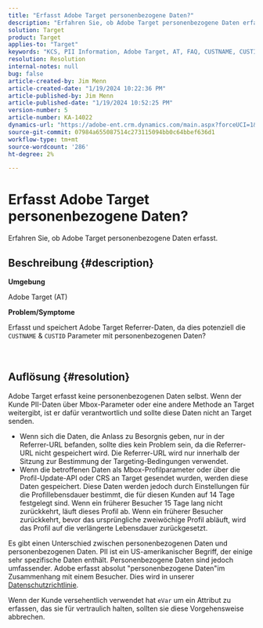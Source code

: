 ```yaml
---
title: "Erfasst Adobe Target personenbezogene Daten?"
description: "Erfahren Sie, ob Adobe Target personenbezogene Daten erfasst."
solution: Target
product: Target
applies-to: "Target"
keywords: "KCS, PII Information, Adobe Target, AT, FAQ, CUSTNAME, CUSTID, Mbox, Datenschutzrichtlinie"
resolution: Resolution
internal-notes: null
bug: false
article-created-by: Jim Menn
article-created-date: "1/19/2024 10:22:36 PM"
article-published-by: Jim Menn
article-published-date: "1/19/2024 10:52:25 PM"
version-number: 5
article-number: KA-14022
dynamics-url: "https://adobe-ent.crm.dynamics.com/main.aspx?forceUCI=1&pagetype=entityrecord&etn=knowledgearticle&id=12532c3d-19b7-ee11-a569-6045bd006268"
source-git-commit: 07984a655087514c273115094bb0c64bbef636d1
workflow-type: tm+mt
source-wordcount: '286'
ht-degree: 2%

---
```


# Erfasst Adobe Target personenbezogene Daten?


Erfahren Sie, ob Adobe Target personenbezogene Daten erfasst.

## Beschreibung {#description}


<b>Umgebung</b>

Adobe Target (AT)



<b>Problem/Symptome</b>

Erfasst und speichert Adobe Target Referrer-Daten, da dies potenziell die `CUSTNAME` &amp; `CUSTID` Parameter mit personenbezogenen Daten?
<br><br> <br>

## Auflösung {#resolution}




Adobe Target erfasst keine personenbezogenen Daten selbst. Wenn der Kunde PII-Daten über Mbox-Parameter oder eine andere Methode an Target weitergibt, ist er dafür verantwortlich und sollte diese Daten nicht an Target senden.



- Wenn sich die Daten, die Anlass zu Besorgnis geben, nur in der Referrer-URL befanden, sollte dies kein Problem sein, da die Referrer-URL nicht gespeichert wird. Die Referrer-URL wird nur innerhalb der Sitzung zur Bestimmung der Targeting-Bedingungen verwendet.
- Wenn die betroffenen Daten als Mbox-Profilparameter oder über die Profil-Update-API oder CRS an Target gesendet wurden, werden diese Daten gespeichert. Diese Daten werden jedoch durch Einstellungen für die Profillebensdauer bestimmt, die für diesen Kunden auf 14 Tage festgelegt sind. Wenn ein früherer Besucher 15 Tage lang nicht zurückkehrt, läuft dieses Profil ab. Wenn ein früherer Besucher zurückkehrt, bevor das ursprüngliche zweiwöchige Profil abläuft, wird das Profil auf die verlängerte Lebensdauer zurückgesetzt.


Es gibt einen Unterschied zwischen personenbezogenen Daten und personenbezogenen Daten. PII ist ein US-amerikanischer Begriff, der einige sehr spezifische Daten enthält. Personenbezogene Daten sind jedoch umfassender. Adobe erfasst absolut &quot;personenbezogene Daten&quot;im Zusammenhang mit einem Besucher. Dies wird in unserer [Datenschutzrichtlinie](https://www.adobe.com/de/privacy/experience-cloud.html).



Wenn der Kunde versehentlich verwendet hat `eVar` um ein Attribut zu erfassen, das sie für vertraulich halten, sollten sie diese Vorgehensweise abbrechen.
